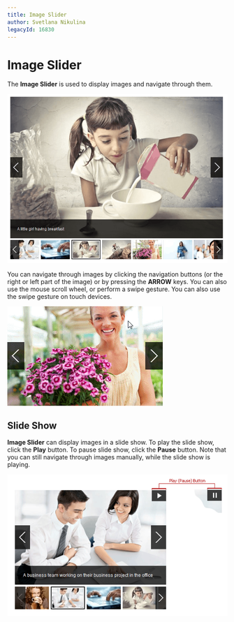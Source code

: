```yaml
---
title: Image Slider
author: Svetlana Nikulina
legacyId: 16830
---
```

# Image Slider
The **Image Slider** is used to display images and navigate through them.

![EUD_ImageSlider](../images/img22708.png)

You can navigate through images by clicking the navigation buttons (or the right or left part of the image) or by pressing the **ARROW** keys. You can also use the mouse scroll wheel, or perform a swipe gesture. You can also use the swipe gesture on touch devices.

![ImageSlider_EnablePagingByClick](../images/img18296.gif)

## Slide Show
**Image Slider** can display images in a slide show. To play the slide show, click the **Play** button. To pause slide show, click the **Pause** button. Note that you can still navigate through images manually, while the slide show is playing.

![EUD_ImageSlider_SlideShow](../images/img22707.png)